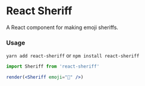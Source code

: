 # React Sheriff

A React component for making emoji sheriffs.

### Usage

`yarn add react-sheriff` or `npm install react-sheriff`

```jsx
import Sheriff from 'react-sheriff'

render(<Sheriff emoji="🏈" />)
```

